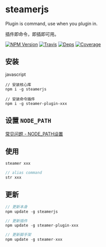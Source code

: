 # steamerjs

Plugin is command, use when you plugin in.

插件即命令，即插即可用。

[![NPM Version](https://img.shields.io/npm/v/steamerjs.svg?style=flat)](https://www.npmjs.com/package/steamerjs)
[![Travis](https://img.shields.io/travis/steamerjs/steamerjs.svg)](https://travis-ci.org/steamerjs/steamerjs)
[![Deps](https://david-dm.org/steamerjs/steamerjs.svg)](https://david-dm.org/steamerjs/steamerjs)
[![Coverage](https://img.shields.io/coveralls/steamerjs/steamerjs.svg)](https://coveralls.io/github/steamerjs/steamerjs)


## 安装
javascript
```
// 安装核心库
npm i -g steamerjs

// 安装命令插件
npm i -g steamer-plugin-xxx
```

## 设置 `NODE_PATH`
[常见问题 - NODE_PATH设置](https://steamerjs.github.io/steamerjs/docs/Steamer-QA.html)

## 使用
```javascript
steamer xxx

// alias command
str xxx
```


## 更新
```javascript
// 更新本身
npm update -g steamerjs

// 更新插件
npm update -g steamer-plugin-xxx

// 更新脚手架
npm update -g steamer-xxx
```